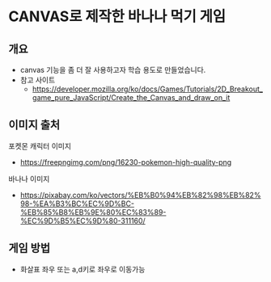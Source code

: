 # CANVAS로 제작한 바나나 먹기 게임
## 개요
- canvas 기능을 좀 더 잘 사용하고자 학습 용도로 만들었습니다.
- 참고 사이트
  - https://developer.mozilla.org/ko/docs/Games/Tutorials/2D_Breakout_game_pure_JavaScript/Create_the_Canvas_and_draw_on_it

## 이미지 출처

포켓몬 캐릭터 이미지

- https://freepngimg.com/png/16230-pokemon-high-quality-png

바나나 이미지

- https://pixabay.com/ko/vectors/%EB%B0%94%EB%82%98%EB%82%98-%EA%B3%BC%EC%9D%BC-%EB%85%B8%EB%9E%80%EC%83%89-%EC%9D%B5%EC%9D%80-311160/

## 게임 방법

- 화살표 좌우 또는 a,d키로 좌우로 이동가능
